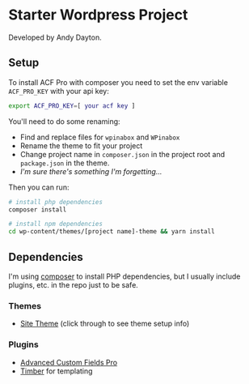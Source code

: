 Starter Wordpress Project
==========================

Developed by Andy Dayton.

Setup
------

To install ACF Pro with composer you need to set the env variable `ACF_PRO_KEY` with your api key:

```bash
export ACF_PRO_KEY=[ your acf key ] 
```

You'll need to do some renaming:

* Find and replace files for `wpinabox` and `WPinabox`
* Rename the theme to fit your project
* Change project name in `composer.json` in the project root and `package.json` in the theme.
* _I'm sure there's something I'm forgetting..._

Then you can run:

```bash
# install php dependencies
composer install

# install npm dependencies
cd wp-content/themes/[project name]-theme && yarn install
```

Dependencies
------------

I'm using [composer](https://getcomposer.org/) to install PHP dependencies, but I usually include plugins, etc. in the repo just to be safe.

### Themes

* [Site Theme](wp-content/themes/wpinabox-theme/) (click through to see theme setup info)

### Plugins

* [Advanced Custom Fields Pro](https://www.advancedcustomfields.com/pro/)
* [Timber](https://github.com/timber/timber) for templating
